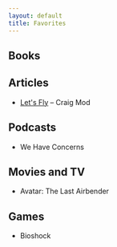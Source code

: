 ```yaml
---
layout: default
title: Favorites
---
```


## Books

## Articles

* [Let's Fly](https://medium.com/message/lets-fly-d566ecd35678) – Craig Mod

## Podcasts

* We Have Concerns

## Movies and TV

* Avatar: The Last Airbender

## Games

* Bioshock
